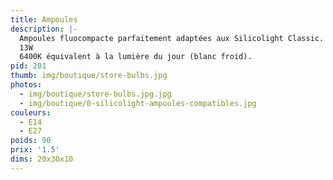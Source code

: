 ```yaml
---
title: Ampoules
description: |-
  Ampoules fluocompacte parfaitement adaptées aux Silicolight Classic.
  13W
  6400K équivalent à la lumière du jour (blanc froid).
pid: 201
thumb: img/boutique/store-bulbs.jpg
photos:
  - img/boutique/store-bulbs.jpg.jpg
  - img/boutique/0-silicolight-ampoules-compatibles.jpg
couleurs:
  - E14
  - E27
poids: 90
prix: '1.5'
dims: 20x30x10
---
```


